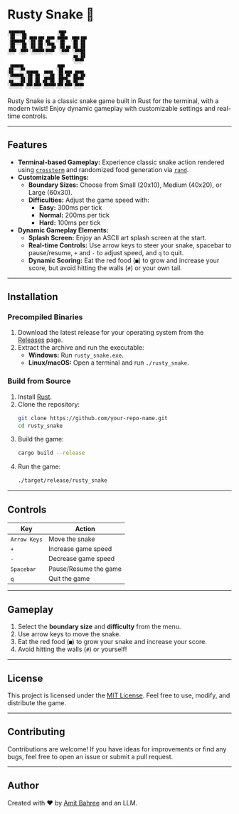 # Rusty Snake 🐍

![](rusty_snake/images/ascii-text-art.jpg)

Rusty Snake is a classic snake game built in Rust for the terminal, with a modern twist! Enjoy dynamic gameplay with customizable settings and real-time controls.

---

## Features

- **Terminal-based Gameplay:** Experience classic snake action rendered using [`crossterm`](https://github.com/crossterm-rs/crossterm) and randomized food generation via [`rand`](https://github.com/rust-random/rand).
- **Customizable Settings:**
  - **Boundary Sizes:** Choose from Small (20x10), Medium (40x20), or Large (60x30).
  - **Difficulties:** Adjust the game speed with:
    - **Easy:** 300ms per tick
    - **Normal:** 200ms per tick
    - **Hard:** 100ms per tick
- **Dynamic Gameplay Elements:**
  - **Splash Screen:** Enjoy an ASCII art splash screen at the start.
  - **Real-time Controls:** Use arrow keys to steer your snake, spacebar to pause/resume, `+` and `-` to adjust speed, and `q` to quit.
  - **Dynamic Scoring:** Eat the red food (`■`) to grow and increase your score, but avoid hitting the walls (`#`) or your own tail.

---

## Installation

### Precompiled Binaries

1. Download the latest release for your operating system from the [Releases](https://github.com/your-repo-name/releases) page.
2. Extract the archive and run the executable:
   - **Windows:** Run `rusty_snake.exe`.
   - **Linux/macOS:** Open a terminal and run `./rusty_snake`.

### Build from Source

1. Install [Rust](https://www.rust-lang.org/tools/install).
2. Clone the repository:
   ```sh
   git clone https://github.com/your-repo-name.git
   cd rusty_snake
   ```
3. Build the game:
   ```bash
   cargo build --release
   ```
4. Run the game:
   ```bash
   ./target/release/rusty_snake
   ```

---

## Controls

| Key           | Action                         |
|---------------|--------------------------------|
| `Arrow Keys`  | Move the snake                 |
| `+`           | Increase game speed            |
| `-`           | Decrease game speed            |
| `Spacebar`    | Pause/Resume the game          |
| `q`           | Quit the game                  |

---

## Gameplay

1. Select the **boundary size** and **difficulty** from the menu.
2. Use arrow keys to move the snake.
3. Eat the red food (`■`) to grow your snake and increase your score.
4. Avoid hitting the walls (`#`) or yourself!

---

## License

This project is licensed under the [MIT License](LICENSE). Feel free to use, modify, and distribute the game.

---

## Contributing

Contributions are welcome! If you have ideas for improvements or find any bugs, feel free to open an issue or submit a pull request.

---

## Author

Created with ❤️ by [Amit Bahree](https://github.com/bahree) and an LLM.
